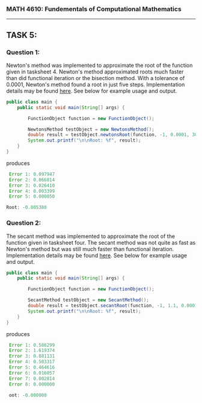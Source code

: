 ### MATH 4610: Fundementals of Computational Mathematics 
***

## TASK 5:

### Question 1:

Newton's method was implemented to approximate the root of the function given in tasksheet 4. Newton's method 
approximated roots much faster than did functional iteration or the bisection method. With a tolerance of 0.0001,
Newton's method found a root in just five steps. Implementation details may be found [here](https://github.com/HyrumHansen/math4610/blob/main/code/task5/NewtonsMethod.md). See below for example usage and output.

```java
public class main {
    public static void main(String[] args) {

        FunctionObject function = new FunctionObject();

        NewtonsMethod testObject = new NewtonsMethod();
        double result = testObject.newtonsRoot(function, -1, 0.0001, 30);
        System.out.printf("\n\nRoot: %f", result);
    }
}
```

produces

```java
 Error 1: 0.097947
 Error 2: 0.066814
 Error 3: 0.026410
 Error 4: 0.003399
 Error 5: 0.000050

Root: -0.805380
```

### Question 2:

The secant method was implemented to approximate the root of the function given in tasksheet four. The secant method was not quite as fast as Newton's
method but was still much faster than functional iteration. Implementation details may be found [here](https://github.com/HyrumHansen/math4610/blob/main/code/task5/SecantMethod.md). See below for example usage and output.

```java
public class main {
    public static void main(String[] args) {

        FunctionObject function = new FunctionObject();

        SecantMethod testObject = new SecantMethod();
        double result = testObject.secantRoot(function, -1, 1.1, 0.0001, 30);
        System.out.printf("\n\nRoot: %f", result);
    }
}
```

produces

```java
 Error 1: 0.586299
 Error 2: 1.619374
 Error 3: 0.881131
 Error 4: 0.503317
 Error 5: 0.464616
 Error 6: 0.016057
 Error 7: 0.002814
 Error 8: 0.000000

 oot: -0.000000
```

